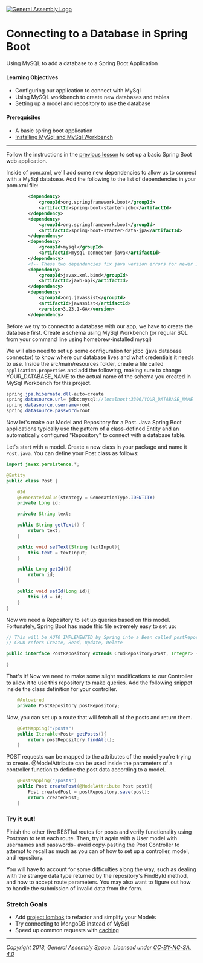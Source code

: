 [![General Assembly Logo](https://camo.githubusercontent.com/1a91b05b8f4d44b5bbfb83abac2b0996d8e26c92/687474703a2f2f692e696d6775722e636f6d2f6b6538555354712e706e67)](https://generalassemb.ly)

# Connecting to a Database in Spring Boot

Using MySQL to add a database to a Spring Boot Application

#### Learning Objectives

- Configuring our application to connect with MySql
- Using MySQL workbench to create new databases and tables
- Setting up a model and repository to use the database

#### Prerequisites

- A basic spring boot application
- [Installing MySql and MySql Workbench](./Installing-MySql-Workbench.md)

---

Follow the instructions in the [previous lesson](../starting-a-boot-project) to set up a basic Spring Boot web application.

Inside of pom.xml, we'll add some new dependencies to allow us to connect with a MySql database. Add the following to the list of dependencies in your pom.xml file:
```xml
        <dependency>
            <groupId>org.springframework.boot</groupId>
            <artifactId>spring-boot-starter-jdbc</artifactId>
        </dependency>
        <dependency>
            <groupId>org.springframework.boot</groupId>
            <artifactId>spring-boot-starter-data-jpa</artifactId>
        </dependency>
        <dependency>
            <groupId>mysql</groupId>
            <artifactId>mysql-connector-java</artifactId>
        </dependency>
        <!-- These two dependencies fix java version errors for newer Java -->
        <dependency>
            <groupId>javax.xml.bind</groupId>
            <artifactId>jaxb-api</artifactId>
        </dependency>
        <dependency>
            <groupId>org.javassist</groupId>
            <artifactId>javassist</artifactId>
            <version>3.23.1-GA</version>
        </dependency>
```
Before we try to connect to a database with our app, we have to create the database first. Create a schema using MySql Workbench (or regular SQL from your command line using homebrew-installed mysql)

We will also need to set up some configuration for jdbc (java database connector) to know where our database lives and what credentials it needs to use. Inside the src/main/resources folder, create a file called `application.properties` and add the following, making sure to change YOUR_DATABASE_NAME to the actual name of the schema you created in MySql Workbench for this project.
```java
spring.jpa.hibernate.dll-auto=create
spring.datasource.url= jdbc:mysql://localhost:3306/YOUR_DATABASE_NAME
spring.datasource.username=root
spring.datasource.password=root

```

Now let's make our Model and Repository for a Post. Java Spring Boot applications typically use the pattern of a class-defined Entity and an automatically configured "Repository" to connect with a database table.

Let's start with a model. Create a new class in your package and name it `Post.java`. You can define your Post class as follows:

```java
import javax.persistence.*;

@Entity
public class Post {

    @Id
    @GeneratedValue(strategy = GenerationType.IDENTITY)
    private Long id;

    private String text;

    public String getText() {
        return text;
    }

    public void setText(String textInput){
        this.text = textInput;
    }

    public Long getId(){
        return id;
    }

    public void setId(Long id){
        this.id = id;
    }
}
```

Now we need a Repository to set up queries based on this model. Fortunately, Spring Boot has made this file extremely easy to set up:

```java
// This will be AUTO IMPLEMENTED by Spring into a Bean called postRepository
// CRUD refers Create, Read, Update, Delete

public interface PostRepository extends CrudRepository<Post, Integer> {

}
```

That's it! Now we need to make some slight modifications to our Controller to allow it to use this repository to make queries. Add the following snippet inside the class definition for your controller.

```java
    @Autowired
    private PostRepository postRepository;
```

Now, you can set up a route that will fetch all of the posts and return them.

```java
    @GetMapping("/posts")
    public Iterable<Post> getPosts(){
        return postRepository.findAll();
    }
```

POST requests can be mapped to the attributes of the model you're trying to create. @ModelAttribute can be used inside the parameters of a controller function to define the post data according to a model.

```java
    @PostMapping("/posts")
    public Post createPost(@ModelAttribute Post post){
        Post createdPost = postRepository.save(post);
        return createdPost;
    }
```

### Try it out!

Finish the other five RESTful routes for posts and verify functionality using Postman to test each route. Then, try it again with a User model with usernames and passwords- avoid copy-pasting the Post Controller to attempt to recall as much as you can of how to set up a controller, model, and repository. 

You will have to account for some difficulties along the way, such as dealing with the strange data type returned by the repository's FindById method, and how to accept route parameters. You may also want to figure out how to handle the submission of invalid data from the form.


### Stretch Goals

- Add [project lombok](https://projectlombok.org/) to refactor and simplify your Models
- Try connecting to MongoDB instead of MySql
- Speed up common requests with [caching](https://spring.io/guides/gs/caching/)

---

*Copyright 2018, General Assembly Space. Licensed under [CC-BY-NC-SA, 4.0](https://creativecommons.org/licenses/by-nc-sa/4.0/)*